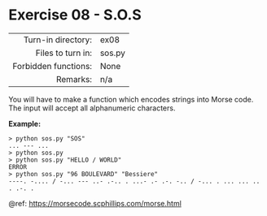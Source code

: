 # Exercise 08 - S.O.S

|                         |                    |
| -----------------------:| ------------------ |
|   Turn-in directory:    |  ex08              |
|   Files to turn in:     |  sos.py            |
|   Forbidden functions:  |  None              |
|   Remarks:              |  n/a               |

You will have to make a function which encodes strings into Morse code.  
The input will accept all alphanumeric characters.

**Example:**

```console
> python sos.py "SOS"
... --- ...
> python sos.py
> python sos.py "HELLO / WORLD"
ERROR
> python sos.py "96 BOULEVARD" "Bessiere"
----. -.... / -... --- ..- .-.. . ...- .- .-. -.. / -... . ... ... .. . .-. .
```

@ref: https://morsecode.scphillips.com/morse.html
